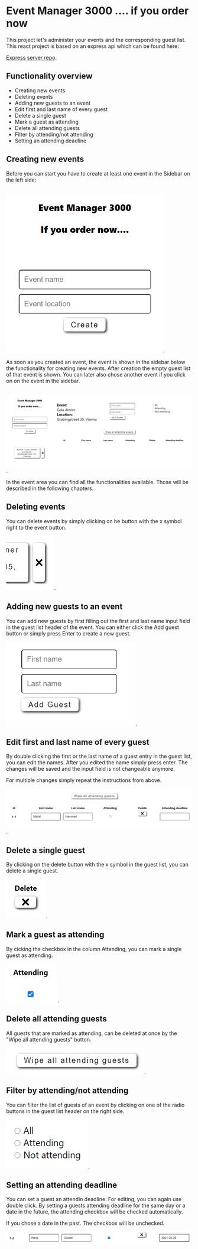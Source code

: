 # Event Manager 3000 .... if you order now

This project let's administer your events and the corresponding guest list. This react project is based on an express api which can be found here:

[Express server repo](uebriges/express-server-for-react-guestlist).

## Functionality overview

- Creating new events
- Deleting events
- Adding new guests to an event
- Edit first and last name of every guest
- Delete a single guest
- Mark a guest as attending
- Delete all attending guests
- Filter by attending/not attending
- Setting an attending deadline

## Creating new events

Before you can start you have to create at least one event in the Sidebar on the left side:<br/><br/>

![Start screen](./public/Screenshots/CreateEvent.png).

As soon as you created an event, the event is shown in the sidebar below the functionality for creating new events. After creation the empty guest list of that event is shown. You can later also chose another event if you click on on the event in the sidebar. <br/><br/>

![New Event](./public/Screenshots/NewEvent.png).

In the event area you can find all the functionalities available. Those will be described in the following chapters.

## Deleting events

You can delete events by simply clicking on he button with the x symbol right to the event button.

![New Event](./public/Screenshots/DeleteEvent.png).

## Adding new guests to an event

You can add new guests by first filling out the first and last name input field in the guest list header of the event. You can either click the Add guest button or simply press Enter to create a new guest.

![New Guest](./public/Screenshots/NewGuest.png).

## Edit first and last name of every guest

By double clicking the first or the last name of a guest entry in the guest list, you can edit the names. After you edited the name simply press enter. The changes will be saved and the input field is not changeable anymore.

For multiple changes simply repeat the instructions from above.

![Change first and last name](./public/Screenshots/ChangeNames.png).

## Delete a single guest

By clicking on the delete button with the x symbol in the guest list, you can delete a single guest.

![Delete single guest](./public/Screenshots/DeleteGuest.png).

## Mark a guest as attending

By cicking the checkbox in the column Attending, you can mark a single guest as attending.

![Attending checkbox](./public/Screenshots/Attending.png).

## Delete all attending guests

All guests that are marked as attending, can be deleted at once by the "Wipe all attending guests" button.

![Delete attending guests](./public/Screenshots/DeleteAttendingGuests.png).

## Filter by attending/not attending

You can filter the list of guests of an event by clicking on one of the radio buttons in the guest list header on the right side.

![Filter guests](./public/Screenshots/Filter.png).

## Setting an attending deadline

You can set a guest an attendin deadline. For editing, you can again use double click. By setting a guests attending deadline for the same day or a date in the future, the attending checkbox will be checked automatically.

If you chose a date in the past. The checkbox will be unchecked.

![Set attending deadline](./public/Screenshots/AttendingDeadline.png)
